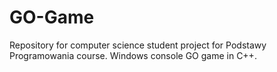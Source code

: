 # GO-Game
Repository for computer science student project for Podstawy Programowania course. Windows console GO game in C++.
